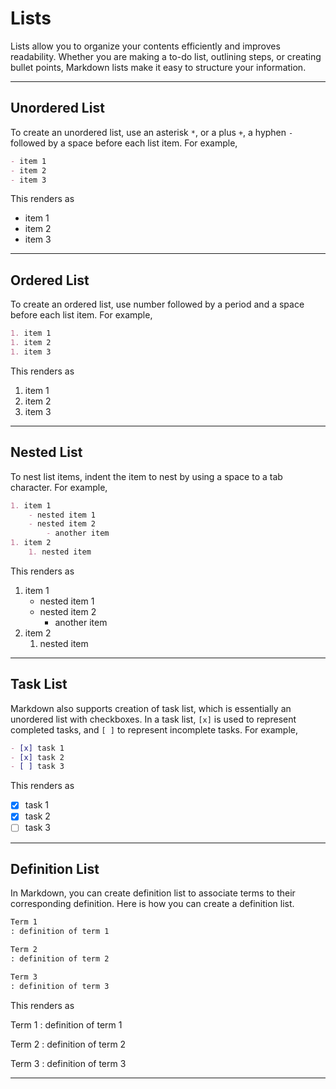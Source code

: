 # **Lists**

Lists allow you to organize your contents efficiently and improves readability. Whether you are making a to-do list, outlining steps, or creating bullet points, Markdown lists make it easy to structure your information.

---

## **Unordered List**

To create an unordered list, use an asterisk `*`, or a plus `+`, a hyphen `-` followed by a space before each list item. For example,

<div markdown = "1" class="example">

```md
- item 1
- item 2
- item 3
```

This renders as

<div markdown="1" class="output">

- item 1
- item 2
- item 3

</div>

</div>

---

## **Ordered List**

To create an ordered list, use number followed by a period and a space before each list item. For example,

<div markdown = "1" class="example">

```md
1. item 1
1. item 2
1. item 3
```

This renders as

<div markdown="1" class="output">

1. item 1
1. item 2
1. item 3

</div>

</div>

---

## **Nested List**

To nest list items, indent the item to nest by using a space to a tab character. For example,

<div markdown = "1" class="example">

```md
1. item 1
    - nested item 1
    - nested item 2
        - another item
1. item 2
    1. nested item
```

This renders as

<div markdown="1" class="output">

1. item 1
    - nested item 1
    - nested item 2
        - another item
1. item 2
    1. nested item

</div>

</div>

---

## **Task List**

Markdown also supports creation of task list, which is essentially an unordered list with checkboxes. In a task list, `[x]` is used to represent completed tasks, and `[ ]` to represent incomplete tasks. For example,

<div markdown = "1" class="example">

```md
- [x] task 1
- [x] task 2
- [ ] task 3
```

This renders as

<div markdown="1" class="output">

- [x] task 1
- [x] task 2
- [ ] task 3

</div>

</div>

---

## **Definition List**

In Markdown, you can create definition list to associate terms to their corresponding definition. Here is how you can create a definition list.

<div markdown = "1" class="example">

```md
Term 1
: definition of term 1

Term 2
: definition of term 2

Term 3
: definition of term 3
```

This renders as

<div markdown="1" class="output">

Term 1
: definition of term 1

Term 2
: definition of term 2

Term 3
: definition of term 3

</div>

</div>

---